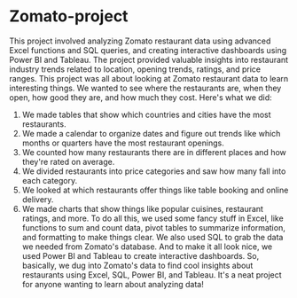 # Zomato-project
This project involved analyzing Zomato restaurant data using advanced Excel functions and SQL queries, and creating interactive dashboards using Power BI and Tableau. The project provided valuable insights into restaurant industry trends related to location, opening trends, ratings, and price ranges.
This project was all about looking at Zomato restaurant data to learn interesting things. We wanted to see where the restaurants are, when they open, how good they are, and how much they cost. Here's what we did:
1.	We made tables that show which countries and cities have the most restaurants.
2.	We made a calendar to organize dates and figure out trends like which months or quarters have the most restaurant openings.
3.	We counted how many restaurants there are in different places and how they're rated on average.
4.	We divided restaurants into price categories and saw how many fall into each category.
5.	We looked at which restaurants offer things like table booking and online delivery.
6.	We made charts that show things like popular cuisines, restaurant ratings, and more.
To do all this, we used some fancy stuff in Excel, like functions to sum and count data, pivot tables to summarize information, and formatting to make things clear. We also used SQL to grab the data we needed from Zomato's database. And to make it all look nice, we used Power BI and Tableau to create interactive dashboards.
So, basically, we dug into Zomato's data to find cool insights about restaurants using Excel, SQL, Power BI, and Tableau. It's a neat project for anyone wanting to learn about analyzing data!
